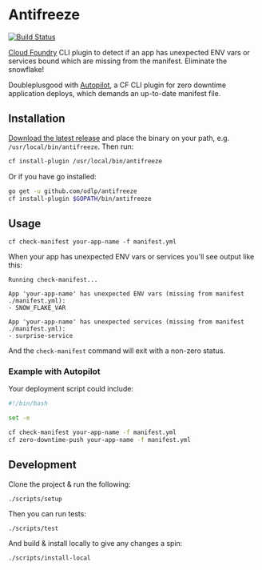 # Antifreeze

[![Build Status](https://travis-ci.org/odlp/antifreeze.svg?branch=master)](https://travis-ci.org/odlp/antifreeze)

[Cloud Foundry](https://www.cloudfoundry.org/) CLI plugin to detect if an app has unexpected ENV vars or services bound which are missing from the manifest. Eliminate the snowflake!

Doubleplusgood with [Autopilot](https://github.com/concourse/autopilot), a CF CLI plugin for zero downtime application deploys, which demands an up-to-date manifest file.

## Installation

[Download the latest release][latest-release] and place the binary on your path, e.g. `/usr/local/bin/antifreeze`.
Then run:

```sh
cf install-plugin /usr/local/bin/antifreeze
```

[latest-release]: https://github.com/odlp/antifreeze/releases/latest

Or if you have go installed:

```sh
go get -u github.com/odlp/antifreeze
cf install-plugin $GOPATH/bin/antifreeze
```

## Usage

```
cf check-manifest your-app-name -f manifest.yml
```

When your app has unexpected ENV vars or services you'll see output like this:

```
Running check-manifest...

App 'your-app-name' has unexpected ENV vars (missing from manifest ./manifest.yml):
- SNOW_FLAKE_VAR

App 'your-app-name' has unexpected services (missing from manifest ./manifest.yml):
- surprise-service
```

And the `check-manifest` command will exit with a non-zero status.

### Example with Autopilot

Your deployment script could include:

```sh
#!/bin/bash

set -e

cf check-manifest your-app-name -f manifest.yml
cf zero-downtime-push your-app-name -f manifest.yml

```


## Development

Clone the project & run the following:

```
./scripts/setup
```

Then you can run tests:

```
./scripts/test
```

And build & install locally to give any changes a spin:

```
./scripts/install-local
```
